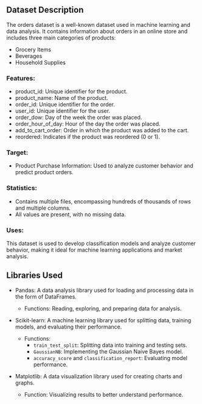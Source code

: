 ## Dataset Description

The orders dataset is a well-known dataset used in machine learning and data analysis. It contains information about orders in an online store and includes three main categories of products:

- Grocery Items
- Beverages
- Household Supplies

### Features:
- product_id: Unique identifier for the product.
- product_name: Name of the product.
- order_id: Unique identifier for the order.
- user_id: Unique identifier for the user.
- order_dow: Day of the week the order was placed.
- order_hour_of_day: Hour of the day the order was placed.
- add_to_cart_order: Order in which the product was added to the cart.
- reordered: Indicates if the product was reordered (0 or 1).

### Target:
- Product Purchase Information: Used to analyze customer behavior and predict product orders.

### Statistics:
- Contains multiple files, encompassing hundreds of thousands of rows and multiple columns.
- All values are present, with no missing data.

### Uses:
This dataset is used to develop classification models and analyze customer behavior, making it ideal for machine learning applications and market analysis.

## Libraries Used
- Pandas: A data analysis library used for loading and processing data in the form of DataFrames.

  - Functions: Reading, exploring, and preparing data for analysis.

- Scikit-learn: A machine learning library used for splitting data, training models, and evaluating their performance.

  - Functions: 
    - `train_test_split`: Splitting data into training and testing sets.
    - `GaussianNB`: Implementing the Gaussian Naive Bayes model.
    - `accuracy_score` and `classification_report`: Evaluating model performance.

- Matplotlib: A data visualization library used for creating charts and graphs.

  - Function: Visualizing results to better understand performance.
